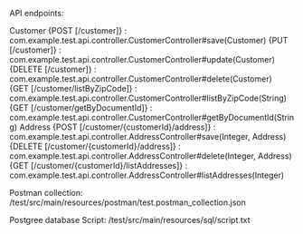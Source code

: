 API endpoints:

Customer
	{POST [/customer]} : com.example.test.api.controller.CustomerController#save(Customer)
	{PUT [/customer]} : com.example.test.api.controller.CustomerController#update(Customer)
	{DELETE [/customer]} : com.example.test.api.controller.CustomerController#delete(Customer)	
	{GET [/customer/listByZipCode]} : com.example.test.api.controller.CustomerController#listByZipCode(String)
	{GET [/customer/getByDocumentId]} : com.example.test.api.controller.CustomerController#getByDocumentId(String)
Address
	{POST [/customer/{customerId}/address]} : com.example.test.api.controller.AddressController#save(Integer, Address)
	{DELETE [/customer/{customerId}/address]} : com.example.test.api.controller.AddressController#delete(Integer, Address)
	{GET [/customer/{customerId}/listAddresses]} : com.example.test.api.controller.AddressController#listAddresses(Integer)
	
Postman collection:
	/test/src/main/resources/postman/test.postman_collection.json
	
Postgree database Script:
	/test/src/main/resources/sql/script.txt